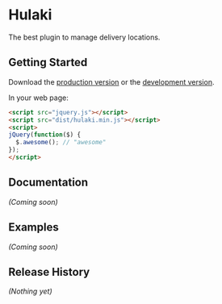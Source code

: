 # Hulaki

The best plugin to manage delivery locations.

## Getting Started
Download the [production version][min] or the [development version][max].

[min]: https://raw.github.com/hulaki/hulaki/master/dist/hulaki.min.js
[max]: https://raw.github.com/hulaki/hulaki/master/dist/hulaki.js

In your web page:

```html
<script src="jquery.js"></script>
<script src="dist/hulaki.min.js"></script>
<script>
jQuery(function($) {
  $.awesome(); // "awesome"
});
</script>
```

## Documentation
_(Coming soon)_

## Examples
_(Coming soon)_

## Release History
_(Nothing yet)_

